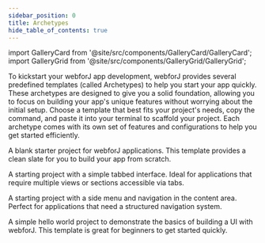 ```yaml
---
sidebar_position: 0
title: Archetypes
hide_table_of_contents: true
---
```


<Head>
  <style>{`
  .container {
    max-width: 65em !important;
  }
  `}</style>
</Head>

import GalleryCard from '@site/src/components/GalleryCard/GalleryCard';
import GalleryGrid from '@site/src/components/GalleryGrid/GalleryGrid';

To kickstart your webforJ app development, webforJ provides several predefined templates (called Archetypes) to help you start your app quickly. These archetypes are designed to give you a solid foundation, allowing you to focus on building your app's unique features without worrying about the initial setup. Choose a template that best fits your project's needs, copy the command, and paste it into your terminal to scaffold your project. Each archetype comes with its own set of features and configurations to help you get started efficiently.

<GalleryGrid>
  <GalleryCard header="Blank" href="#" image="/img/archetypes/blank.png" effect="none">
    <p>A blank starter project for webforJ applications. This template provides a clean slate for you to build your app from scratch.</p>
  </GalleryCard>

  <GalleryCard header="Tabs" href="#" image="/img/archetypes/tabs.png" effect="none">
    <p>A starting project with a simple tabbed interface. Ideal for applications that require multiple views or sections accessible via tabs.</p>
  </GalleryCard>

  <GalleryCard header="SideMenu" href="#" image="/img/archetypes/sidemenu.png" effect="none">
    <p>A starting project with a side menu and navigation in the content area. Perfect for applications that need a structured navigation system.</p>
  </GalleryCard>

  <GalleryCard header="HelloWorld" href="#" image="/img/archetypes/hello-world.png" effect="none">
    <p>A simple hello world project to demonstrate the basics of building a UI with webforJ. This template is great for beginners to get started quickly.</p>
    <div hidden>
      <p>Dialog content for HelloWorld project.</p>
    </div>
  </GalleryCard>
</GalleryGrid>

